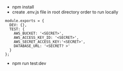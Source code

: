 - npm install
- create .env.js file in root directory order to run locally
```
module.exports = {
  DEV: {},
  TEST: {
    AWS_BUCKET: '<SECRET>',
    AWS_ACCESS_KEY_ID: '<SECRET>',
    AWS_SECRET_ACCESS_KEY:'<SECRET>',
    DATABASE_URL: '<SECRET? >'
  }
};
```
- npm run test:dev
